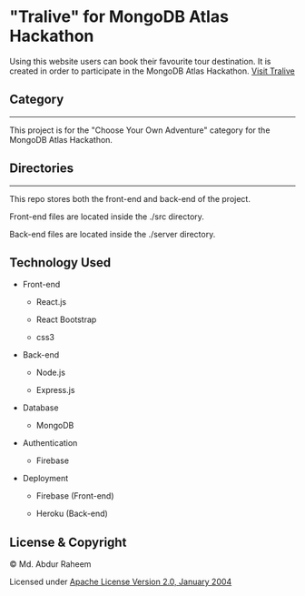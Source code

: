 # "Tralive" for MongoDB Atlas Hackathon  
Using this website users can book their favourite tour destination. It is created in order to participate in the MongoDB Atlas Hackathon. [Visit Tralive](https://tralive-faad8.web.app/) 

## Category

---

This project is for the "Choose Your Own Adventure" category for the MongoDB Atlas Hackathon.

## Directories

---

This repo stores both the front-end and back-end of the project.

Front-end files are located inside the ./src directory.

Back-end files are located inside the ./server directory.

## Technology Used

- Front-end

    - React.js

    - React Bootstrap

    - css3

- Back-end

    - Node.js

    - Express.js

- Database

    - MongoDB

- Authentication
    
    - Firebase

- Deployment

    - Firebase (Front-end)

    - Heroku (Back-end)



## License & Copyright

© Md. Abdur Raheem

Licensed under [Apache License Version 2.0, January 2004](LICENSE)